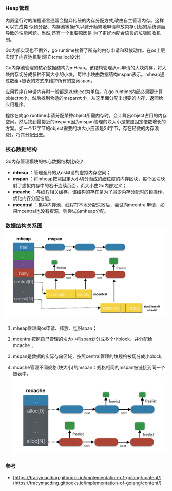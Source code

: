 ### Heap管理

内置运行时的编程语言通常会抛弃传统的内存分配方式,改由自主管理内存。这样可以完成类 似预分配、内存池等操作,以避开频繁地申请释放内存引起的系统调而导致的性能问题。当然,还有一个重要原因是 为了更好地配合语言的垃圾回收机制。

Go内部实现也不例外，go runtime接管了所有的内存申请和释放动作。在os上层实现了内存池机制\(源自tcmalloc设计\)。

Go内存池管理的核心数据结构为mHeap。该结构管理从os申请的大块内存，将大块内存切分成多种不同大小的小块，每种小块由数据结构mspan表示。mheap通过数组+链表的方式来维护所有的空闲span。

应用程序在申请内存时一般都是以object为单位。在go runtime内部必须要计算object大小，然后找到合适的mspan大小。从这里面分配出想要的内存，返回给应用程序。

程序在向go runtime申请分配某种object所需内存时，会计算出object占用的内存空间，然后找到最接近的mspan\(因为mspan管理的块大小是按照固定倍数增长的方案。如一个17字节的object需要的块大小应该是24字节，存在轻微的内存浪费\)，将其分配出去。

### 核心数据结构

Go内存管理模块的核心数据结构比较少:

* **mheap**
  ：管理全局的从os申请的虚拟内存空间；
* **mspan**
  ：将mheap按照固定大小切分而成的细粒度的内存区块，每个区块映射了虚拟内存中的若干连续页面，页大小由Go内部定义；
* **mcache**
  ：与线程相关缓存，该结构的存在是为了减少内存分配时的锁操作，优化内存分配性能。
* **mcentral**
  ：集中内存池，线程在本地分配失败后，尝试向mcentral申请，如果mcentral也没有资源，则尝试向mheap分配。

### 数据结构关系图![](/assets/GoHeap数据关系图.png)

1. mheap管理向os申请、释放、组织span；

2. mcentral按照自己管理的块大小将span划分成多个小block，并分配给mcache；

3. mspan是数据的实际存储区域，按照central管理的块规格被切分成小block;

4. mcache管理不同规格\(块大小\)的mspan：规格相同的mspan被链接到同一个链表中。![](/assets/golang数据结构关系图.png)

### 参考

* [https://tracymacding.gitbooks.io/implementation-of-golang/content/](https://tracymacding.gitbooks.io/implementation-of-golang/content/)




